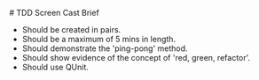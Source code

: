 # TDD Screen Cast Brief

* Should be created in pairs.
* Should be a maximum of 5 mins in length.
* Should demonstrate the 'ping-pong' method.
* Should show evidence of the concept of 'red, green, refactor'.
* Should use QUnit.
